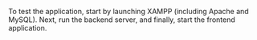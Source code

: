  T o   t e s t   t h e   a p p l i c a t i o n ,   s t a r t   b y   l a u n c h i n g   X A M P P   ( i n c l u d i n g   A p a c h e   a n d   M y S Q L ) .   N e x t ,   r u n   t h e   b a c k e n d   s e r v e r ,   a n d   f i n a l l y ,   s t a r t   t h e   f r o n t e n d   a p p l i c a t i o n . 
 
 
